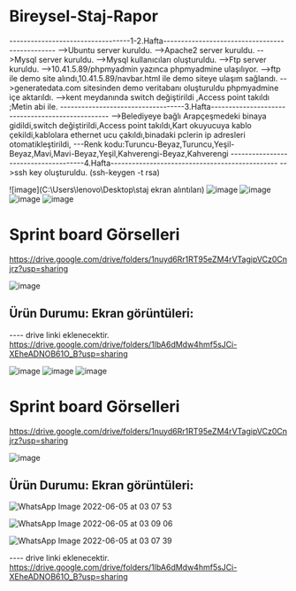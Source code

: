 # Bireysel-Staj-Rapor
----------------------------------1-2.Hafta-----------------------------------------------
-->Ubuntu server kuruldu.
-->Apache2 server kuruldu.
-->Mysql server kuruldu.
-->Mysql kullanıcıları oluşturuldu.
-->Ftp server kuruldu.
-->10.41.5.89/phpmyadmin  yazınca phpmyadmine ulaşılıyor.
-->ftp ile demo site alındı,10.41.5.89/navbar.html  ile demo siteye ulaşım sağlandı.
-->generatedata.com sitesinden demo veritabanı oluşturuldu phpmyadmine içe aktarıldı.
-->kent meydanında switch değiştirildi ,Access point takıldı ;Metin abi ile. 
-----------------------------------3.Hafta-------------------------------------------------
-->Belediyeye bağlı Arapçeşmedeki binaya gidildi,switch değiştirildi,Access point takıldı,Kart okuyucuya kablo çekildi,kablolara ethernet ucu çakıldı,binadaki pclerin ip adresleri otomatikleştirildi,
---Renk kodu:Turuncu-Beyaz,Turuncu,Yeşil-Beyaz,Mavi,Mavi-Beyaz,Yeşil,Kahverengi-Beyaz,Kahverengi
-------------------------------------4.Hafta-----------------------------------------------
-->ssh key oluşturuldu. (ssh-keygen -t rsa)






 
 
 ![image](C:\Users\lenovo\Desktop\staj  ekran alıntıları)
![image](https://user-images.githubusercontent.com/78876985/169839354-50a66b7f-5b85-47da-a73d-2d8d8fd370eb.png)
![image](https://user-images.githubusercontent.com/78876985/169839387-30d0f698-adc2-4270-ad80-0520c213b7f1.png)
![image](https://user-images.githubusercontent.com/78876985/169839412-b44de7ee-213c-4a58-9703-09c6b40444a4.png)
![image](https://user-images.githubusercontent.com/78876985/169839441-785523f0-69e0-4c6d-a171-ab8c733c54f9.png)

 
 
 # Sprint board Görselleri
https://drive.google.com/drive/folders/1nuyd6Rr1RT95eZM4rVTagipVCz0Cnjrz?usp=sharing

![image](https://user-images.githubusercontent.com/78876985/169957222-9bafd371-3ddb-4c80-b1cf-e6040ad473d7.png)




## Ürün Durumu: Ekran görüntüleri:


---- drive linki eklenecektir.
https://drive.google.com/drive/folders/1lbA6dMdw4hmf5sJCi-XEheADNOB61O_B?usp=sharing </br>





 
 
![image](https://user-images.githubusercontent.com/78876985/172162255-e8594036-01ba-4faf-a0fa-c8723c522268.png)
![image](https://user-images.githubusercontent.com/78876985/172162605-be67d976-2a66-4ad9-990a-2c8e476240a9.png)
![image](https://user-images.githubusercontent.com/78876985/169839441-785523f0-69e0-4c6d-a171-ab8c733c54f9.png)

 
 
 # Sprint board Görselleri
https://drive.google.com/drive/folders/1nuyd6Rr1RT95eZM4rVTagipVCz0Cnjrz?usp=sharing

![image](https://user-images.githubusercontent.com/78876985/169957222-9bafd371-3ddb-4c80-b1cf-e6040ad473d7.png)




## Ürün Durumu: Ekran görüntüleri:

![WhatsApp Image 2022-06-05 at 03 07 53](https://user-images.githubusercontent.com/78876985/172160425-fdfba6a5-731a-416b-930e-e9a090d85f01.jpeg)

![WhatsApp Image 2022-06-05 at 03 09 06](https://user-images.githubusercontent.com/78876985/172160469-ad88b3de-1736-47bb-ae58-cfdba56b7624.jpeg)

![WhatsApp Image 2022-06-05 at 03 07 39](https://user-images.githubusercontent.com/78876985/172160494-ecf6be3f-1530-4002-81a1-dc05ba43fe30.jpeg)

---- drive linki eklenecektir.
https://drive.google.com/drive/folders/1lbA6dMdw4hmf5sJCi-XEheADNOB61O_B?usp=sharing </br>









